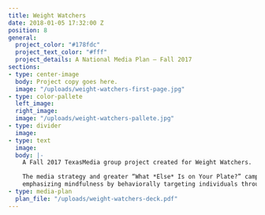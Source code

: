 ```yaml
---
title: Weight Watchers
date: 2018-01-05 17:32:00 Z
position: 8
general:
  project_color: "#178fdc"
  project_text_color: "#fff"
  project_details: A National Media Plan – Fall 2017
sections:
- type: center-image
  body: Project copy goes here.
  image: "/uploads/weight-watchers-first-page.jpg"
- type: color-pallete
  left_image: 
  right_image: 
  image: "/uploads/weight-watchers-pallete.jpg"
- type: divider
  image: 
- type: text
  image: 
  body: |-
    A Fall 2017 TexasMedia group project created for Weight Watchers.

    The media strategy and greater “What *Else* Is on Your Plate?” campaign revolved around
    emphasizing mindfulness by behaviorally targeting individuals through unique Milestone Moment placements.
- type: media-plan
  plan_file: "/uploads/weight-watchers-deck.pdf"
---
```



